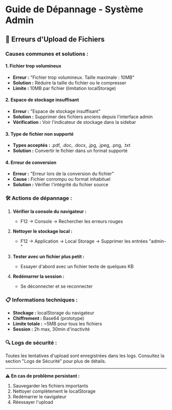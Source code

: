 # Guide de Dépannage - Système Admin

## 🔧 Erreurs d'Upload de Fichiers

### Causes communes et solutions :

#### 1. **Fichier trop volumineux**
- **Erreur :** "Fichier trop volumineux. Taille maximale : 10MB"
- **Solution :** Réduire la taille du fichier ou le compresser
- **Limite :** 10MB par fichier (limitation localStorage)

#### 2. **Espace de stockage insuffisant**
- **Erreur :** "Espace de stockage insuffisant"
- **Solution :** Supprimer des fichiers anciens depuis l'interface admin
- **Vérification :** Voir l'indicateur de stockage dans la sidebar

#### 3. **Type de fichier non supporté**
- **Types acceptés :** .pdf, .doc, .docx, .jpg, .jpeg, .png, .txt
- **Solution :** Convertir le fichier dans un format supporté

#### 4. **Erreur de conversion**
- **Erreur :** "Erreur lors de la conversion du fichier"
- **Cause :** Fichier corrompu ou format inhabituel
- **Solution :** Vérifier l'intégrité du fichier source

### 🛠️ Actions de dépannage :

1. **Vérifier la console du navigateur :**
   - F12 → Console → Rechercher les erreurs rouges

2. **Nettoyer le stockage local :**
   - F12 → Application → Local Storage → Supprimer les entrées "admin-"

3. **Tester avec un fichier plus petit :**
   - Essayer d'abord avec un fichier texte de quelques KB

4. **Redémarrer la session :**
   - Se déconnecter et se reconnecter

### 📋 Informations techniques :

- **Stockage :** localStorage du navigateur
- **Chiffrement :** Base64 (prototype)
- **Limite totale :** ~5MB pour tous les fichiers
- **Session :** 2h max, 30min d'inactivité

### 🔍 Logs de sécurité :

Toutes les tentatives d'upload sont enregistrées dans les logs.
Consultez la section "Logs de Sécurité" pour plus de détails.

---

**⚠️ En cas de problème persistant :**
1. Sauvegarder les fichiers importants
2. Nettoyer complètement le localStorage
3. Redémarrer le navigateur
4. Réessayer l'upload